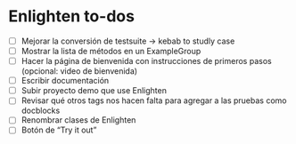 
# Enlighten to-dos

-[ ] Mejorar la conversión de testsuite -> kebab to studly case
-[ ] Mostrar la lista de métodos en un ExampleGroup
-[ ] Hacer la página de bienvenida con instrucciones de primeros pasos (opcional: video de bienvenida)
-[ ] Escribir documentación
-[ ] Subir proyecto demo que use Enlighten
-[ ] Revisar qué otros tags nos hacen falta para agregar a las pruebas como docblocks
-[ ] Renombrar clases de Enlighten
-[ ] Botón de “Try it out”
